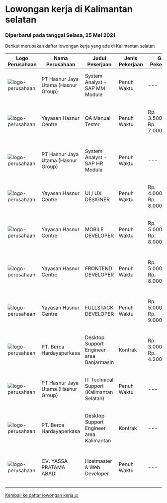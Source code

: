 
  # Lowongan kerja di Kalimantan selatan

  ### Diperbarui pada tanggal Selasa, 25 Mei 2021

  Berikut merupakan daftar lowongan kerja yang ada di Kalimantan selatan

  |Logo Perusahaan | Nama Perusahaan | Judul Pekerjaan | Jenis Pekerjaan | Gaji Pekerjaan | Lokasi | Deskripsi | Tanggal diunggah | Pranala |
  | -------------- | --------------- | --------------- | --------- | --------- | -------------- | ------- | ----------- | ----------- |
  |![logo-perusahaan](https://image-service-cdn.seek.com.au/4a55a03ce646b809a88d72b028fca2efebe2f51c/ee4dce1061f3f616224767ad58cb2fc751b8d2dc)|PT Hasnur Jaya Utama (Hasnur Group)|System Analyst - SAP MM Module|Penuh Waktu|---|Kalimantan Selatan|Job Requirements:  27 - 35 years old. Candidate must possess at least a Bachelor's Degree, Engineering...|Senin, 24 Mei 2021|https://www.jobstreet.co.id/id/job/system-analyst-sap-mm-module-3529736?token=0~f72db858-d006-44c6-9797-12e7cea33b79&sectionRank=1&jobId=jobstreet-id-job-3529736|
|![logo-perusahaan](https://image-service-cdn.seek.com.au/2cd1460b7bd486bb22ddb504a11b7104d9fce6e2/ee4dce1061f3f616224767ad58cb2fc751b8d2dc)|Yayasan Hasnur Centre|QA Manual Tester|Penuh Waktu|Rp. 3.500.000-Rp. 7.000.000|Kalimantan Selatan|Menulis skenario pengujian manual Melakukan pengujian platform sebelum rilisMengambil tanggung jawab atas jalur kritis sistem Melakukan pengujian...|Jumat, 21 Mei 2021|https://www.jobstreet.co.id/id/job/qa-manual-tester-3535499?token=0~f72db858-d006-44c6-9797-12e7cea33b79&sectionRank=2&jobId=jobstreet-id-job-3535499|
|![logo-perusahaan](https://image-service-cdn.seek.com.au/4a55a03ce646b809a88d72b028fca2efebe2f51c/ee4dce1061f3f616224767ad58cb2fc751b8d2dc)|PT Hasnur Jaya Utama (Hasnur Group)|System Analyst  - SAP HR Module|Penuh Waktu|---|Kalimantan Selatan|Job Requirements: 27-35 years old Candidate must possess at least a Bachelor's Degree in any field, preferably from information technology Excellence...|Senin, 24 Mei 2021|https://www.jobstreet.co.id/id/job/system-analyst-sap-hr-module-3529731?token=0~f72db858-d006-44c6-9797-12e7cea33b79&sectionRank=3&jobId=jobstreet-id-job-3529731|
|![logo-perusahaan](https://image-service-cdn.seek.com.au/2cd1460b7bd486bb22ddb504a11b7104d9fce6e2/ee4dce1061f3f616224767ad58cb2fc751b8d2dc)|Yayasan Hasnur Centre|UI / UX DESIGNER|Penuh Waktu|Rp. 4.000.000-Rp. 8.000.000|Kalimantan Selatan|Kualifikasi Memiliki portofolio yang luas (lebih diutamakan: EdTech products) Mampu dan memiliki "rasa" dalam membuat produk untuk anak - anak...|Jumat, 21 Mei 2021|https://www.jobstreet.co.id/id/job/ui-ux-designer-3535520?token=0~f72db858-d006-44c6-9797-12e7cea33b79&sectionRank=4&jobId=jobstreet-id-job-3535520|
|![logo-perusahaan](https://image-service-cdn.seek.com.au/2cd1460b7bd486bb22ddb504a11b7104d9fce6e2/ee4dce1061f3f616224767ad58cb2fc751b8d2dc)|Yayasan Hasnur Centre|MOBILE DEVELOPER|Penuh Waktu|Rp. 5.000.000-Rp. 8.000.000|Kalimantan Selatan|Atlassian Suite (Confluence, Jira, Bitbucket) + GIT React N Expo Avocode Zeppelin Java 8/11 HTML, CSS, JavaScript, TypeScript Google Play and Apple...|Jumat, 21 Mei 2021|https://www.jobstreet.co.id/id/job/mobile-developer-3535469?token=0~f72db858-d006-44c6-9797-12e7cea33b79&sectionRank=5&jobId=jobstreet-id-job-3535469|
|![logo-perusahaan](https://image-service-cdn.seek.com.au/2cd1460b7bd486bb22ddb504a11b7104d9fce6e2/ee4dce1061f3f616224767ad58cb2fc751b8d2dc)|Yayasan Hasnur Centre|FRONTEND DEVELOPER|Penuh Waktu|Rp. 5.000.000-Rp. 8.000.000|Kalimantan Selatan|Kualifikasi: Atlassian Suite (Confluence, Jira, Bitbucket) + GIT Spring Framework (Boot/Cloud/WebFlux) HTML, CSS, JavaScript, TypeScript Angular...|Jumat, 21 Mei 2021|https://www.jobstreet.co.id/id/job/frontend-developer-3535422?token=0~f72db858-d006-44c6-9797-12e7cea33b79&sectionRank=6&jobId=jobstreet-id-job-3535422|
|![logo-perusahaan](https://image-service-cdn.seek.com.au/2cd1460b7bd486bb22ddb504a11b7104d9fce6e2/ee4dce1061f3f616224767ad58cb2fc751b8d2dc)|Yayasan Hasnur Centre|FULLSTACK DEVELOPER|Penuh Waktu|Rp. 5.000.000-Rp. 9.000.000|Banjarmasin|Skill: Atlassian Suite (Confluence, Jira, Bitbucket) + GIT Azure Cloud, Azure DevOPS, Jenkins Java 8/11 with Maven and Kotlin Docker and Kubernetes...|Jumat, 21 Mei 2021|https://www.jobstreet.co.id/id/job/fullstack-developer-3535345?token=0~f72db858-d006-44c6-9797-12e7cea33b79&sectionRank=7&jobId=jobstreet-id-job-3535345|
|![logo-perusahaan](https://image-service-cdn.seek.com.au/0c900ac2b5b1a2cf9bee651ce5d069e68ff14c92/ee4dce1061f3f616224767ad58cb2fc751b8d2dc)|PT. Berca Hardayaperkasa|Desktop Support Engineer area Banjarmasin|Kontrak|Rp. 3.000.000-Rp. 4.200.000|Banjarmasin|Delivery the implementation and provide PC, Printer, and Networking. Analyze and diagnose technical issues and give fast problem resolution Technical...|Kamis, 13 Mei 2021|https://www.jobstreet.co.id/id/job/desktop-support-engineer-area-banjarmasin-3523369?token=0~f72db858-d006-44c6-9797-12e7cea33b79&sectionRank=8&jobId=jobstreet-id-job-3523369|
|![logo-perusahaan](https://image-service-cdn.seek.com.au/4a55a03ce646b809a88d72b028fca2efebe2f51c/ee4dce1061f3f616224767ad58cb2fc751b8d2dc)|PT Hasnur Jaya Utama (Hasnur Group)|IT Technical Support (Kalimantan Selatan)|Penuh Waktu|---|Banjarbaru|Age between 25 - 28 years old Candidate must possess at least a Bachelor's Degree, Engineering (Computer/Telecommunication) or equivalent At least 1...|Senin, 10 Mei 2021|https://www.jobstreet.co.id/id/job/it-technical-support-kalimantan-selatan-3528223?token=0~f72db858-d006-44c6-9797-12e7cea33b79&sectionRank=9&jobId=jobstreet-id-job-3528223|
|![logo-perusahaan](https://image-service-cdn.seek.com.au/0c900ac2b5b1a2cf9bee651ce5d069e68ff14c92/ee4dce1061f3f616224767ad58cb2fc751b8d2dc)|PT. Berca Hardayaperkasa|Desktop Support Engineer area Kalimantan|Kontrak|---|Kalimantan Selatan|Delivery the implementation and provide PC, Printer, and Networking. Analyze and diagnose technical issues and give fast problem resolution Technical...|Jumat, 30 April 2021|https://www.jobstreet.co.id/id/job/desktop-support-engineer-area-kalimantan-3520858?token=0~f72db858-d006-44c6-9797-12e7cea33b79&sectionRank=10&jobId=jobstreet-id-job-3520858|
|![logo-perusahaan](https://us.123rf.com/450wm/pavelstasevich/pavelstasevich1811/pavelstasevich181101027/112815900-stock-vector-no-image-available-icon-flat-vector.jpg?ver=6)|CV. YASSA PRATAMA ABADI|Hostmaster & Web Developer|Penuh Waktu|---|Banjarmasin|Menguasai: WHM Cpanel Domain &amp; Hosting Manager Menguasai CMS Wordpress Menguasai Adobe Illustrator &amp; Photoshop User Interface Designer...|Senin, 26 April 2021|https://www.jobstreet.co.id/id/job/hostmaster-web-developer-3516862?token=0~f72db858-d006-44c6-9797-12e7cea33b79&sectionRank=11&jobId=jobstreet-id-job-3516862|


  [Kembali ke daftar lowongan kerja 🔙](../README.md#daftar-lowongan-kerja)
  